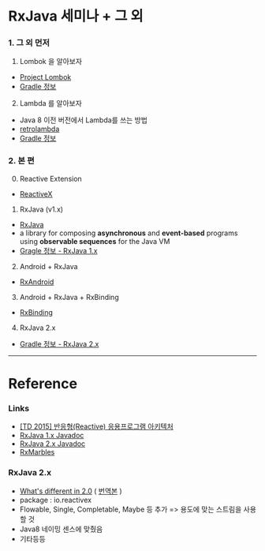# RxJava 세미나 + 그 외

### 1. 그 외 먼저

1. Lombok 을 알아보자

- [Project Lombok](https://projectlombok.org/)
- [Gradle 정보](http://search.maven.org/#artifactdetails%7Corg.projectlombok%7Clombok%7C1.16.14%7Cjar)

2. Lambda 를 알아보자

- Java 8 이전 버전에서 Lambda를 쓰는 방법
- [retrolambda](https://github.com/evant/gradle-retrolambda)
- [Gradle 정보](http://search.maven.org/#artifactdetails%7Cme.tatarka%7Cgradle-retrolambda%7C3.5.0%7Cjar)


### 2. 본 편

0. Reactive Extension

- [ReactiveX](http://reactivex.io/)

1. RxJava (v1.x)

- [RxJava](https://github.com/ReactiveX/RxJava)
- a library for composing **asynchronous** and **event-based** programs using
      **observable sequences** for the Java VM
- [Gragle 정보 - RxJava 1.x](http://search.maven.org/#artifactdetails%7Cio.reactivex%7Crxjava%7C1.2.7%7Cjar)

2. Android + RxJava

- [RxAndroid](https://github.com/ReactiveX/RxAndroid)

3. Android + RxJava + RxBinding

- [RxBinding](https://github.com/JakeWharton/RxBinding)

4. RxJava 2.x

- [Gradle 정보 - RxJava 2.x](http://search.maven.org/#artifactdetails%7Cio.reactivex.rxjava2%7Crxjava%7C2.0.6%7Cjar)

----

# Reference

### Links

- [[TD 2015] 반응형(Reactive) 응용프로그램 아키텍처](https://channel9.msdn.com/Events/TechDays/TDK2015/T3-6)
- [RxJava 1.x Javadoc](http://reactivex.io/RxJava/1.x/javadoc/)
- [RxJava 2.x Javadoc](http://reactivex.io/RxJava/2.x/javadoc/)
- [RxMarbles](http://rxmarbles.com/)

### RxJava 2.x

- [What's different in 2.0](https://github.com/ReactiveX/RxJava/wiki/What's-different-in-2.0)
  ( [번역본](http://realignist.me/code/2017/01/25/rxjava2-changelog.html) )
- package : io.reactivex
- Flowable, Single, Completable, Maybe 등 추가 => 용도에 맞는 스트림을 사용할 것
- Java8 네이밍 센스에 맞췄음
- 기타등등
